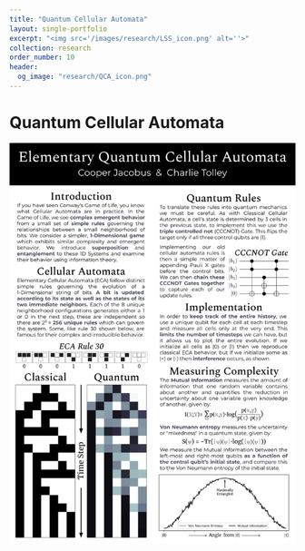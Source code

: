 ```yaml
---
title: "Quantum Cellular Automata"
layout: single-portfolio
excerpt: "<img src='/images/research/LSS_icon.png' alt=''>"
collection: research
order_number: 10
header: 
  og_image: "research/QCA_icon.png"
---
```



# Quantum Cellular Automata

![QCA](/images/research/QCA_Poster.png)

